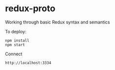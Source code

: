 # redux-proto
Working through basic Redux syntax and semantics

To deploy:

    npm install
    npm start

Connect

    http://localhost:3334
